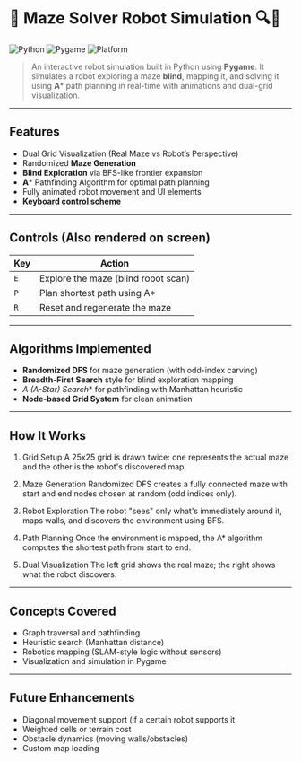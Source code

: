 # 🧠 Maze Solver Robot Simulation 🔍🤖

![Python](https://img.shields.io/badge/Python-3.10+-blue?logo=python)
![Pygame](https://img.shields.io/badge/Pygame-2.0+-green?logo=pygame)
![Platform](https://img.shields.io/badge/Platform-Mac%20%7C%20Windows%20%7C%20Linux-lightgrey)

> An interactive robot simulation built in Python using **Pygame**. It simulates a robot exploring a maze **blind**, mapping it, and solving it using **A*** path planning in real-time with animations and dual-grid visualization.

---

## Features

- Dual Grid Visualization (Real Maze vs Robot’s Perspective)
- Randomized **Maze Generation** 
- **Blind Exploration** via BFS-like frontier expansion
- **A*** Pathfinding Algorithm for optimal path planning
- Fully animated robot movement and UI elements
- **Keyboard control scheme**

---

## Controls (Also rendered on screen)

| Key | Action              |
|-----|---------------------|
| `E` | Explore the maze (blind robot scan) |
| `P` | Plan shortest path using A*        |
| `R` | Reset and regenerate the maze       |

---

## Algorithms Implemented

- **Randomized DFS** for maze generation (with odd-index carving)
- **Breadth-First Search** style for blind exploration mapping
- **A* (A-Star) Search** for pathfinding with Manhattan heuristic
- **Node-based Grid System** for clean animation

---

 ## How It Works

1. Grid Setup
A 25x25 grid is drawn twice: one represents the actual maze and the other is the robot's discovered map.

2. Maze Generation
Randomized DFS creates a fully connected maze with start and end nodes chosen at random (odd indices only).

3. Robot Exploration
The robot "sees" only what's immediately around it, maps walls, and discovers the environment using BFS.

4. Path Planning
Once the environment is mapped, the A* algorithm computes the shortest path from start to end.

5. Dual Visualization
The left grid shows the real maze; the right shows what the robot discovers.

---

## Concepts Covered

- Graph traversal and pathfinding
- Heuristic search (Manhattan distance)
- Robotics mapping (SLAM-style logic without sensors)
- Visualization and simulation in Pygame

---

 ## Future Enhancements

- Diagonal movement support (if a certain robot supports it
- Weighted cells or terrain cost
- Obstacle dynamics (moving walls/obstacles)
- Custom map loading
